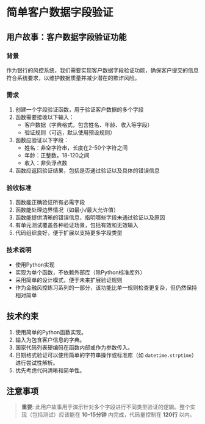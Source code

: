 # 简单客户数据字段验证

## 用户故事：客户数据字段验证功能

### 背景
作为银行的风控系统，我们需要实现客户数据字段验证功能，确保客户提交的信息符合系统要求，以维护数据质量并减少潜在的欺诈风险。

### 需求
1. 创建一个字段验证函数，用于验证客户数据的多个字段
2. 函数需要接收以下输入：
   - 客户数据（字典格式，包含姓名、年龄、收入等字段）
   - 验证规则（可选，默认使用预设规则）
3. 函数应验证以下字段：
   - 姓名：非空字符串，长度在2-50个字符之间
   - 年龄：正整数，18-120之间
   - 收入：非负浮点数
4. 函数应返回验证结果，包括是否通过验证以及具体的错误信息

### 验收标准
1. 函数能正确验证所有必需字段
2. 函数能处理边界情况（如最小/最大允许值）
3. 函数能提供清晰的错误信息，指明哪些字段未通过验证以及原因
4. 有单元测试覆盖各种验证场景，包括有效和无效输入
5. 代码组织良好，便于扩展以支持更多字段类型

### 技术说明
- 使用Python实现
- 实现为单个函数，不依赖外部库（除Python标准库外）
- 采用简单的设计模式，便于未来扩展验证规则
- 作为金融风控练习系列的一部分，该功能比单一规则检查更复杂，但仍然保持相对简单

## 技术约束

1.  使用简单的Python函数实现。
2.  输入为包含客户信息的字典。
3.  国家代码列表硬编码在函数内部或作为参数传入。
4.  日期格式验证可以使用简单的字符串操作或标准库（如 `datetime.strptime`）进行尝试性解析。
5.  优先考虑代码清晰和简单性。

## 注意事项

> **重要**: 此用户故事用于演示针对多个字段进行不同类型验证的逻辑。整个实现（包括测试）应该能在 **10-15分钟** 内完成，代码量控制在 **120行** 以内。 